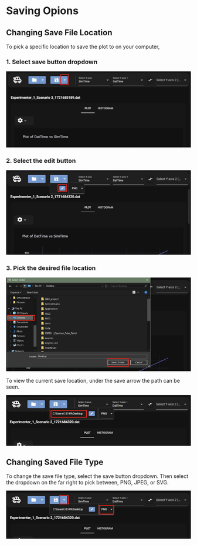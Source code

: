 # Saving Opions

## Changing Save File Location

To pick a specific location to save the plot to on your computer,

### 1. Select save button dropdown

![Select Save Button Dropdown](../img/savedropdown.JPG)

### 2. Select the edit button

![Select edit](../img/selectedit.JPG)

### 3. Pick the desired file location

![Save location](../img/saveloc.JPG)

To view the current save location, under the save arrow the path can be seen.

![Current Save location](../img/currentloc.JPG)

## Changing Saved File Type

To change the save file type, select the save button dropdown. Then select the dropdown on the far right to pick between, PNG, JPEG, or SVG.

![change Save type](../img/filetypesave.JPG)
